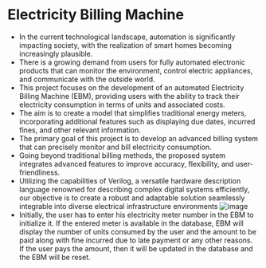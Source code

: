 # Electricity Billing Machine
- In the current technological landscape, automation is significantly 
impacting society, with the realization of smart homes becoming increasingly 
plausible. 
- There is a growing demand from users for fully automated electronic 
products that can monitor the environment, control electric appliances, and 
communicate with the outside world. 
- This project focuses on the development 
of an automated Electricity Billing Machine (EBM), providing users with the 
ability to track their electricity consumption in terms of units and associated 
costs. 
- The aim is to create a model that simplifies traditional energy meters, 
incorporating additional features such as displaying due dates, incurred fines, 
and other relevant information.
- The primary goal of this project is to develop an advanced billing system 
that can precisely monitor and bill electricity consumption. 
- Going beyond traditional billing methods, the proposed system integrates advanced features to 
improve accuracy, flexibility, and user-friendliness. 
- Utilizing the capabilities of Verilog, a versatile hardware description language renowned for describing 
complex digital systems efficiently, our objective is to create a robust and 
adaptable solution seamlessly integrable into diverse electrical infrastructure 
environments
![image](https://github.com/Abhinay-c/Electricity_Billing_Machine/assets/95285514/a74e4d45-14e0-48d4-8019-36b9379ac299)
- Initially, the user has to enter his electricity meter number in the EBM to 
initialize it. If the entered meter is available in the database, EBM will display 
the number of units consumed by the user and the amount to be paid along with 
fine incurred due to late payment or any other reasons. If the user pays the 
amount, then it will be updated in the database and the EBM will be reset.
